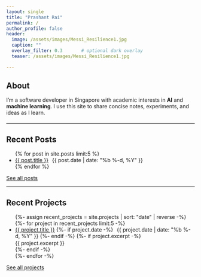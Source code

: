 ```yaml
---
layout: single
title: "Prashant Rai"
permalink: /
author_profile: false
header:
  image: /assets/images/Messi_Resilience1.jpg
  caption: ""
  overlay_filter: 0.3       # optional dark overlay
  teaser: /assets/images/Messi_Resilience1.jpg

---
```



## About

I’m a software developer in Singapore with academic interests in **AI** and **machine learning**. I use this site to share concise notes, experiments, and ideas as I learn.

<!-- Icon-only social row -->
<div class="social-inline" style="margin: 0.75rem 0 1.25rem 0; font-size: 1.5rem;">
  <a href="mailto:kprashantrai@gmail.com" aria-label="Email" style="text-decoration:none; margin-right:14px;">
    <i class="fas fa-envelope"></i>
  </a>
  <a href="https://www.linkedin.com/in/whysoshant/" target="_blank" rel="noopener" aria-label="LinkedIn" style="text-decoration:none; margin-right:14px;">
    <i class="fab fa-linkedin"></i>
  </a>
  <a href="https://github.com/whysoshant" target="_blank" rel="noopener" aria-label="GitHub" style="text-decoration:none;">
    <i class="fab fa-github"></i>
  </a>
</div>


---

## Recent Posts

<ul>
{% for post in site.posts limit:5 %}
  <li>
    <a href="{{ post.url | relative_url }}">{{ post.title }}</a>
    <span class="page__meta" style="margin-left:6px;">{{ post.date | date: "%b %-d, %Y" }}</span>
  </li>
{% endfor %}
</ul>

<p><a class="btn" href="/blog/">See all posts</a></p>

---

## Recent Projects

<ul>
{%- assign recent_projects = site.projects | sort: "date" | reverse -%}
{%- for project in recent_projects limit:5 -%}
  <li>
    <a href="{{ project.url | relative_url }}">{{ project.title }}</a>
    {%- if project.date -%}
      <span class="page__meta" style="margin-left:6px;">{{ project.date | date: "%b %-d, %Y" }}</span>
    {%- endif -%}
    {%- if project.excerpt -%}
      <div class="archive__item-excerpt" style="margin-top:2px;">{{ project.excerpt }}</div>
    {%- endif -%}
  </li>
{%- endfor -%}
</ul>

<p><a class="btn" href="/projects/">See all projects</a></p>
